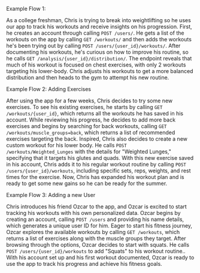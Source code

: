 Example Flow 1: 

As a college freshman, Chris is trying to break into weightlifting so he uses our app to track his workouts and receive insights on his progression. First, he creates an account through calling `POST /users/`. He gets a list of the workouts on the app by calling `GET /workouts/` and then adds the workouts he's been trying out by calling `POST /users/{user_id}/workouts/`. After documenting his workouts, he's curious on how to improve his routine, so he calls `GET /analysis/{user_id}/distribution/`. The endpoint reveals that much of his workout is focused on chest exercises, with only 2 workouts targeting his lower-body. Chris adjusts his workouts to get a more balanced distribution and then heads to the gym to attempt his new routine.

Example Flow 2: Adding Exercises

After using the app for a few weeks, Chris decides to try some new exercises. To see his existing exercises, he starts by calling `GET /workouts/{user_id}`, which returns all the workouts he has saved in his account. While reviewing his progress, he decides to add more back exercises and begins by searching for back workouts, calling `GET /workouts/muscle_groups=back`, which returns a list of recommended exercises targeting the back. Inspired, Chris also decides to create a new custom workout for his lower body. He calls `POST /workouts/Weighted_Lunges` with the details for "Weighted Lunges," specifying that it targets his glutes and quads. With this new exercise saved in his account, Chris adds it to his regular workout routine by calling `POST /users/{user_id}/workouts`, including specific sets, reps, weights, and rest times for the exercise. Now, Chris has expanded his workout plan and is ready to get some new gains so he can be ready for the summer.

Example Flow 3: Adding a new User

Chris introduces his friend Ozcar to the app, and Ozcar is excited to start tracking his workouts with his own personalized data. Ozcar begins by creating an account, calling `POST /users` and providing his name details, which generates a unique user ID for him. Eager to start his fitness journey, Ozcar explores the available workouts by calling `GET /workouts`, which returns a list of exercises along with the muscle groups they target. After browsing through the options, Ozcar decides to start with squats. He calls `POST /users/{user_id}/workouts` to add "Squats" to his workout routine.. With his account set up and his first workout documented, Ozcar is ready to use the app to track his progress and achieve his fitness goals.


